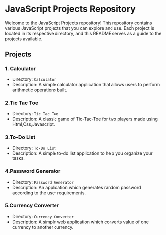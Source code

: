 # JavaScript Projects Repository

Welcome to the JavaScript Projects repository! This repository contains various JavaScript projects that you can explore and use. Each project is located in its respective directory, and this README serves as a guide to the projects available.

## Projects

### 1. Calculator
- Directory: `Calculator`
- Description: A simple calculator application that allows users to perform arithmetic operations built.


### 2.Tic Tac Toe
- Directory: `Tic Tac Toe`
- Description: A classic game of Tic-Tac-Toe for two players made using Html,Css,Javascript.
  

### 3.To-Do List
- Directory: `To-Do List`
- Description: A simple to-do list application to help you organize your tasks.


### 4.Password Generator
- Directory: `Password Generator`
- Description: An application which generates random password according to the user requirements.


### 5.Currency Converter
- Directory: `Currency Converter`
- Description: A simple web application which converts value of one currency to another currency.



